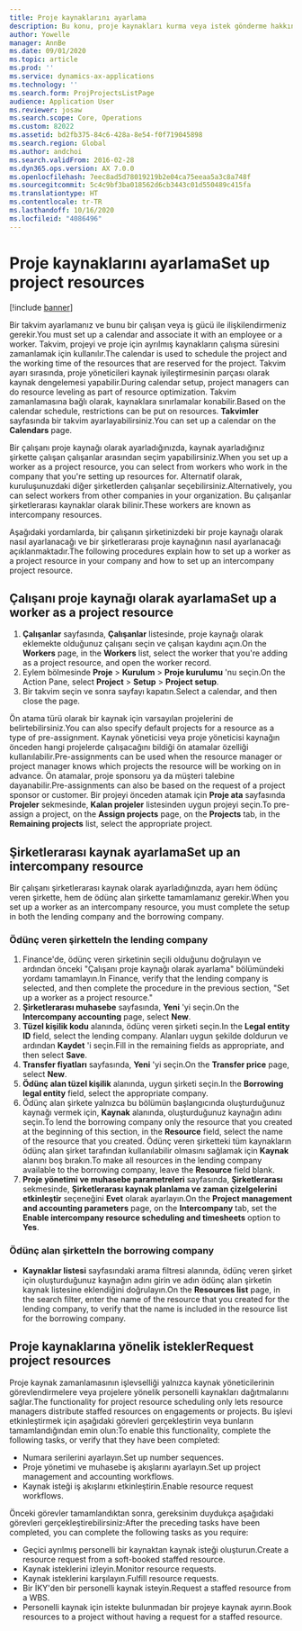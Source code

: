 ```yaml
---
title: Proje kaynaklarını ayarlama
description: Bu konu, proje kaynakları kurma veya istek gönderme hakkında bilgi sağlar.
author: Yowelle
manager: AnnBe
ms.date: 09/01/2020
ms.topic: article
ms.prod: ''
ms.service: dynamics-ax-applications
ms.technology: ''
ms.search.form: ProjProjectsListPage
audience: Application User
ms.reviewer: josaw
ms.search.scope: Core, Operations
ms.custom: 82022
ms.assetid: bd2fb375-84c6-428a-8e54-f0f719045898
ms.search.region: Global
ms.author: andchoi
ms.search.validFrom: 2016-02-28
ms.dyn365.ops.version: AX 7.0.0
ms.openlocfilehash: 7eec8ad5d78019219b2e04ca75eeaa5a3c8a748f
ms.sourcegitcommit: 5c4c9bf3ba018562d6cb3443c01d550489c415fa
ms.translationtype: HT
ms.contentlocale: tr-TR
ms.lasthandoff: 10/16/2020
ms.locfileid: "4086496"
---
```

# <a name="set-up-project-resources"></a><span data-ttu-id="2ace0-103">Proje kaynaklarını ayarlama</span><span class="sxs-lookup"><span data-stu-id="2ace0-103">Set up project resources</span></span>

[!include [banner](../includes/banner.md)]

<span data-ttu-id="2ace0-104">Bir takvim ayarlamanız ve bunu bir çalışan veya iş gücü ile ilişkilendirmeniz gerekir.</span><span class="sxs-lookup"><span data-stu-id="2ace0-104">You must set up a calendar and associate it with an employee or a worker.</span></span> <span data-ttu-id="2ace0-105">Takvim, projeyi ve proje için ayrılmış kaynakların çalışma süresini zamanlamak için kullanılır.</span><span class="sxs-lookup"><span data-stu-id="2ace0-105">The calendar is used to schedule the project and the working time of the resources that are reserved for the project.</span></span> <span data-ttu-id="2ace0-106">Takvim ayarı sırasında, proje yöneticileri kaynak iyileştirmesinin parçası olarak kaynak dengelemesi yapabilir.</span><span class="sxs-lookup"><span data-stu-id="2ace0-106">During calendar setup, project managers can do resource leveling as part of resource optimization.</span></span> <span data-ttu-id="2ace0-107">Takvim zamanlamasına bağlı olarak, kaynaklara sınırlamalar konabilir.</span><span class="sxs-lookup"><span data-stu-id="2ace0-107">Based on the calendar schedule, restrictions can be put on resources.</span></span> <span data-ttu-id="2ace0-108">**Takvimler** sayfasında bir takvim ayarlayabilirsiniz.</span><span class="sxs-lookup"><span data-stu-id="2ace0-108">You can set up a calendar on the **Calendars** page.</span></span>

<span data-ttu-id="2ace0-109">Bir çalışanı proje kaynağı olarak ayarladığınızda, kaynak ayarladığınız şirkette çalışan çalışanlar arasından seçim yapabilirsiniz.</span><span class="sxs-lookup"><span data-stu-id="2ace0-109">When you set up a worker as a project resource, you can select from workers who work in the company that you're setting up resources for.</span></span> <span data-ttu-id="2ace0-110">Alternatif olarak, kuruluşunuzdaki diğer şirketlerden çalışanlar seçebilirsiniz.</span><span class="sxs-lookup"><span data-stu-id="2ace0-110">Alternatively, you can select workers from other companies in your organization.</span></span> <span data-ttu-id="2ace0-111">Bu çalışanlar şirketlerarası kaynaklar olarak bilinir.</span><span class="sxs-lookup"><span data-stu-id="2ace0-111">These workers are known as intercompany resources.</span></span>

<span data-ttu-id="2ace0-112">Aşağıdaki yordamlarda, bir çalışanın şirketinizdeki bir proje kaynağı olarak nasıl ayarlanacağı ve bir şirketlerarası proje kaynağının nasıl ayarlanacağı açıklanmaktadır.</span><span class="sxs-lookup"><span data-stu-id="2ace0-112">The following procedures explain how to set up a worker as a project resource in your company and how to set up an intercompany project resource.</span></span>

## <a name="set-up-a-worker-as-a-project-resource"></a><span data-ttu-id="2ace0-113">Çalışanı proje kaynağı olarak ayarlama</span><span class="sxs-lookup"><span data-stu-id="2ace0-113">Set up a worker as a project resource</span></span>

1. <span data-ttu-id="2ace0-114">**Çalışanlar** sayfasında, **Çalışanlar** listesinde, proje kaynağı olarak eklemekte olduğunuz çalışanı seçin ve çalışan kaydını açın.</span><span class="sxs-lookup"><span data-stu-id="2ace0-114">On the **Workers** page, in the **Workers** list, select the worker that you're adding as a project resource, and open the worker record.</span></span>
2. <span data-ttu-id="2ace0-115">Eylem bölmesinde **Proje** &gt; **Kurulum** &gt; **Proje kurulumu** 'nu seçin.</span><span class="sxs-lookup"><span data-stu-id="2ace0-115">On the Action Pane, select **Project** &gt; **Setup** &gt; **Project setup**.</span></span>
3. <span data-ttu-id="2ace0-116">Bir takvim seçin ve sonra sayfayı kapatın.</span><span class="sxs-lookup"><span data-stu-id="2ace0-116">Select a calendar, and then close the page.</span></span>

<span data-ttu-id="2ace0-117">Ön atama türü olarak bir kaynak için varsayılan projelerini de belirtebilirsiniz.</span><span class="sxs-lookup"><span data-stu-id="2ace0-117">You can also specify default projects for a resource as a type of pre-assignment.</span></span> <span data-ttu-id="2ace0-118">Kaynak yöneticisi veya proje yöneticisi kaynağın önceden hangi projelerde çalışacağını bildiği ön atamalar özelliği kullanılabilir.</span><span class="sxs-lookup"><span data-stu-id="2ace0-118">Pre-assignments can be used when the resource manager or project manager knows which projects the resource will be working on in advance.</span></span> <span data-ttu-id="2ace0-119">Ön atamalar, proje sponsoru ya da müşteri talebine dayanabilir.</span><span class="sxs-lookup"><span data-stu-id="2ace0-119">Pre-assignments can also be based on the request of a project sponsor or customer.</span></span> <span data-ttu-id="2ace0-120">Bir projeyi önceden atamak için **Proje ata** sayfasında **Projeler** sekmesinde, **Kalan projeler** listesinden uygun projeyi seçin.</span><span class="sxs-lookup"><span data-stu-id="2ace0-120">To pre-assign a project, on the **Assign projects** page, on the **Projects** tab, in the **Remaining projects** list, select the appropriate project.</span></span>

## <a name="set-up-an-intercompany-resource"></a><span data-ttu-id="2ace0-121">Şirketlerarası kaynak ayarlama</span><span class="sxs-lookup"><span data-stu-id="2ace0-121">Set up an intercompany resource</span></span>

<span data-ttu-id="2ace0-122">Bir çalışanı şirketlerarası kaynak olarak ayarladığınızda, ayarı hem ödünç veren şirkette, hem de ödünç alan şirkette tamamlamanız gerekir.</span><span class="sxs-lookup"><span data-stu-id="2ace0-122">When you set up a worker as an intercompany resource, you must complete the setup in both the lending company and the borrowing company.</span></span>

### <a name="in-the-lending-company"></a><span data-ttu-id="2ace0-123">Ödünç veren şirkette</span><span class="sxs-lookup"><span data-stu-id="2ace0-123">In the lending company</span></span>

1. <span data-ttu-id="2ace0-124">Finance'de, ödünç veren şirketinin seçili olduğunu doğrulayın ve ardından önceki "Çalışanı proje kaynağı olarak ayarlama" bölümündeki yordamı tamamlayın.</span><span class="sxs-lookup"><span data-stu-id="2ace0-124">In Finance, verify that the lending company is selected, and then complete the procedure in the previous section, "Set up a worker as a project resource."</span></span>
2. <span data-ttu-id="2ace0-125">**Şirketlerarası muhasebe** sayfasında, **Yeni** 'yi seçin.</span><span class="sxs-lookup"><span data-stu-id="2ace0-125">On the **Intercompany accounting** page, select **New**.</span></span>
3. <span data-ttu-id="2ace0-126">**Tüzel kişilik kodu** alanında, ödünç veren şirketi seçin.</span><span class="sxs-lookup"><span data-stu-id="2ace0-126">In the **Legal entity ID** field, select the lending company.</span></span> <span data-ttu-id="2ace0-127">Alanları uygun şekilde doldurun ve ardından **Kaydet** 'i seçin.</span><span class="sxs-lookup"><span data-stu-id="2ace0-127">Fill in the remaining fields as appropriate, and then select **Save**.</span></span>
4. <span data-ttu-id="2ace0-128">**Transfer fiyatları** sayfasında, **Yeni** 'yi seçin.</span><span class="sxs-lookup"><span data-stu-id="2ace0-128">On the **Transfer price** page, select **New**.</span></span>
5. <span data-ttu-id="2ace0-129">**Ödünç alan tüzel kişilik** alanında, uygun şirketi seçin.</span><span class="sxs-lookup"><span data-stu-id="2ace0-129">In the **Borrowing legal entity** field, select the appropriate company.</span></span>
6. <span data-ttu-id="2ace0-130">Ödünç alan şirkete yalnızca bu bölümün başlangıcında oluşturduğunuz kaynağı vermek için, **Kaynak** alanında, oluşturduğunuz kaynağın adını seçin.</span><span class="sxs-lookup"><span data-stu-id="2ace0-130">To lend the borrowing company only the resource that you created at the beginning of this section, in the **Resource** field, select the name of the resource that you created.</span></span> <span data-ttu-id="2ace0-131">Ödünç veren şirketteki tüm kaynakların ödünç alan şirket tarafından kullanılabilir olmasını sağlamak için **Kaynak** alanını boş bırakın.</span><span class="sxs-lookup"><span data-stu-id="2ace0-131">To make all resources in the lending company available to the borrowing company, leave the **Resource** field blank.</span></span>
7. <span data-ttu-id="2ace0-132">**Proje yönetimi ve muhasebe parametreleri** sayfasında, **Şirketlerarası** sekmesinde, **Şirketlerarası kaynak planlama ve zaman çizelgelerini etkinleştir** seçeneğini **Evet** olarak ayarlayın.</span><span class="sxs-lookup"><span data-stu-id="2ace0-132">On the **Project management and accounting parameters** page, on the **Intercompany** tab, set the **Enable intercompany resource scheduling and timesheets** option to **Yes**.</span></span>

### <a name="in-the-borrowing-company"></a><span data-ttu-id="2ace0-133">Ödünç alan şirkette</span><span class="sxs-lookup"><span data-stu-id="2ace0-133">In the borrowing company</span></span>

- <span data-ttu-id="2ace0-134">**Kaynaklar listesi** sayfasındaki arama filtresi alanında, ödünç veren şirket için oluşturduğunuz kaynağın adını girin ve adın ödünç alan şirketin kaynak listesine eklendiğini doğrulayın.</span><span class="sxs-lookup"><span data-stu-id="2ace0-134">On the **Resources list** page, in the search filter, enter the name of the resource that you created for the lending company, to verify that the name is included in the resource list for the borrowing company.</span></span>

## <a name="request-project-resources"></a><span data-ttu-id="2ace0-135">Proje kaynaklarına yönelik istekler</span><span class="sxs-lookup"><span data-stu-id="2ace0-135">Request project resources</span></span>
<span data-ttu-id="2ace0-136">Proje kaynak zamanlamasının işlevselliği yalnızca kaynak yöneticilerinin görevlendirmelere veya projelere yönelik personelli kaynakları dağıtmalarını sağlar.</span><span class="sxs-lookup"><span data-stu-id="2ace0-136">The functionality for project resource scheduling only lets resource managers distribute staffed resources on engagements or projects.</span></span> <span data-ttu-id="2ace0-137">Bu işlevi etkinleştirmek için aşağıdaki görevleri gerçekleştirin veya bunların tamamlandığından emin olun:</span><span class="sxs-lookup"><span data-stu-id="2ace0-137">To enable this functionality, complete the following tasks, or verify that they have been completed:</span></span>

- <span data-ttu-id="2ace0-138">Numara serilerini ayarlayın.</span><span class="sxs-lookup"><span data-stu-id="2ace0-138">Set up number sequences.</span></span>
- <span data-ttu-id="2ace0-139">Proje yönetimi ve muhasebe iş akışlarını ayarlayın.</span><span class="sxs-lookup"><span data-stu-id="2ace0-139">Set up project management and accounting workflows.</span></span>
- <span data-ttu-id="2ace0-140">Kaynak isteği iş akışlarını etkinleştirin.</span><span class="sxs-lookup"><span data-stu-id="2ace0-140">Enable resource request workflows.</span></span>

<span data-ttu-id="2ace0-141">Önceki görevler tamamlandıktan sonra, gereksinim duydukça aşağıdaki görevleri gerçekleştirebilirsiniz:</span><span class="sxs-lookup"><span data-stu-id="2ace0-141">After the preceding tasks have been completed, you can complete the following tasks as you require:</span></span>

- <span data-ttu-id="2ace0-142">Geçici ayrılmış personelli bir kaynaktan kaynak isteği oluşturun.</span><span class="sxs-lookup"><span data-stu-id="2ace0-142">Create a resource request from a soft-booked staffed resource.</span></span>
- <span data-ttu-id="2ace0-143">Kaynak isteklerini izleyin.</span><span class="sxs-lookup"><span data-stu-id="2ace0-143">Monitor resource requests.</span></span>
- <span data-ttu-id="2ace0-144">Kaynak isteklerini karşılayın.</span><span class="sxs-lookup"><span data-stu-id="2ace0-144">Fulfill resource requests.</span></span>
- <span data-ttu-id="2ace0-145">Bir İKY'den bir personelli kaynak isteyin.</span><span class="sxs-lookup"><span data-stu-id="2ace0-145">Request a staffed resource from a WBS.</span></span>
- <span data-ttu-id="2ace0-146">Personelli kaynak için istekte bulunmadan bir projeye kaynak ayırın.</span><span class="sxs-lookup"><span data-stu-id="2ace0-146">Book resources to a project without having a request for a staffed resource.</span></span>
